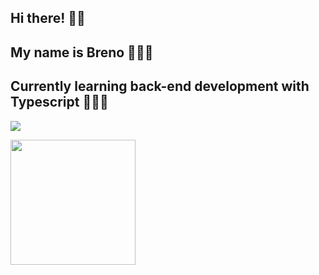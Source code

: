 ## Hi there! 👋🏻
## My name is Breno 🙋🏻‍♂
## Currently learning back-end development with Typescript 👨🏻‍💻

<p align="">
  <a href="https://skillicons.dev">
    <img src="https://skillicons.dev/icons?i=py,js,ts,fastapi,nodejs,postgres,vscode,obsidian,notion" />
  </a>
</p>

<a href="https://github.com/anuraghazra/convoychat">
  <img height=200 align="center" src="https://github-readme-stats.vercel.app/api/top-langs?username=brenoalvesd&layout=compact&langs_count=8&card_width=320" />
</a>
